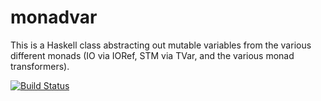 monadvar
========

This is a Haskell class abstracting out mutable variables from the
various different monads (IO via IORef, STM via TVar, and the various
monad transformers).

[![Build Status](https://travis-ci.org/prophile/monadvar.png?branch=master)](https://travis-ci.org/prophile/monadvar)

